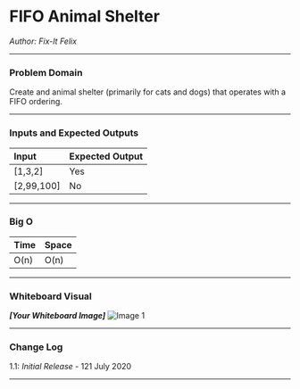 # FIFO Animal Shelter

*Author: Fix-It Felix*

---

### Problem Domain
Create and animal shelter (primarily for cats and dogs) that operates with a FIFO ordering.

---

### Inputs and Expected Outputs

| Input | Expected Output |
| :----------- | :----------- |
| [1,3,2] | Yes |
| [2,99,100] | No |


---

### Big O


| Time | Space |
| :----------- | :----------- |
| O(n) | O(n) |


---


### Whiteboard Visual
***[Your Whiteboard Image]***
![Image 1](https://via.placeholder.com/750x500)


---

### Change Log
1.1: *Initial Release* - 121 July 2020  

---